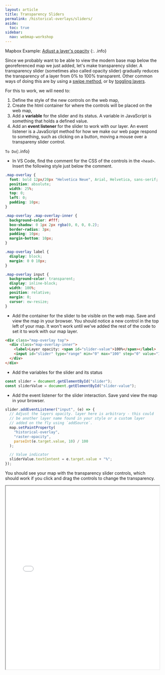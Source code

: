 ```yaml
---
layout: article
title: Transparency Sliders
permalink: /historical-overlays/sliders/
aside:
  toc: true
sidebar:
  nav: webmap-workshop
---
```


Mapbox Example: [Adjust a layer's opacity](https://docs.mapbox.com/mapbox-gl-js/example/adjust-layer-opacity/)
{:. .info}

Since we probably want to be able to view the modern base map below the georeferenced map we just added, let's make transparency slider. A transparency slider (sometimes also called opacity slider) gradually reduces the transparency of a layer from 0% to 100% transparent. Other common ways of doing this are by using a [swipe method](https://github.com/mapbox/mapbox-gl-compare), or by [toggling layers](https://docs.mapbox.com/mapbox-gl-js/example/toggle-layers/).

For this to work, we will need to:

1.  Define the style of the new controls on the web map,
2.  Create the html container for where the controls will be placed on the web map,
3.  Add a **variable** for the slider and its status. A variable in JavaScript is something that holds a defined value.
4.  Add an **event listener** for the slider to work with our layer. An event listener is a JavaScript method for how we make our web page respond to something, such as clicking on a button, moving a mouse over a transpareny slider control.

`To Do`{:.info}

- In VS Code, find the comment for the CSS of the controls in the `<head>`. Insert the following style just below the comment.

```css
.map-overlay {
  font: bold 12px/20px "Helvetica Neue", Arial, Helvetica, sans-serif;
  position: absolute;
  width: 25%;
  top: 0;
  left: 0;
  padding: 10px;
}

.map-overlay .map-overlay-inner {
  background-color: #fff;
  box-shadow: 0 1px 2px rgba(0, 0, 0, 0.2);
  border-radius: 3px;
  padding: 10px;
  margin-bottom: 10px;
}

.map-overlay label {
  display: block;
  margin: 0 0 10px;
}

.map-overlay input {
  background-color: transparent;
  display: inline-block;
  width: 100%;
  position: relative;
  margin: 0;
  cursor: ew-resize;
}
```

- Add the container for the slider to be visible on the web map. Save and view the map in your browser. You should notice a new control in the top left of your map. It won't work until we've added the rest of the code to set it to work with our map layer.

```html
<div class="map-overlay top">
  <div class="map-overlay-inner">
    <label>Layer opacity: <span id="slider-value">100%</span></label>
    <input id="slider" type="range" min="0" max="100" step="0" value="100" />
  </div>
</div>
```

- Add the variables for the slider and its status

```js
const slider = document.getElementById("slider");
const sliderValue = document.getElementById("slider-value");
```

- Add the event listener for the slider interaction. Save yand view the map in your browser.

```js
slider.addEventListener("input", (e) => {
  // Adjust the layers opacity. layer here is arbitrary - this could
  // be another layer name found in your style or a custom layer
  // added on the fly using `addSource`.
  map.setPaintProperty(
    "historical-overlay",
    "raster-opacity",
    parseInt(e.target.value, 10) / 100
  );

  // Value indicator
  sliderValue.textContent = e.target.value + "%";
});
```

You should see your map with the transparency slider controls, which should work if you click and drag the controls to change the transparency.

 <iframe height="600px" width="100%" src="/overlaying-the-past/maps/map03.html" title="Dislaying the map boilerplate with a historical map overlay and transparency slider"></iframe>
